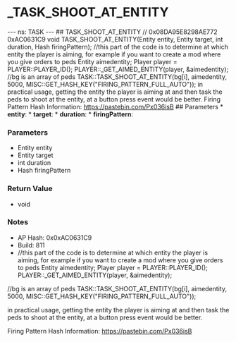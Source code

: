 # _TASK_SHOOT_AT_ENTITY

--- ns: TASK --- ## TASK_SHOOT_AT_ENTITY  // 0x08DA95E8298AE772 0xAC0631C9 void TASK_SHOOT_AT_ENTITY(Entity entity, Entity target, int duration, Hash firingPattern);  //this part of the code is to determine at which entity the player is aiming, for example if you want to create a mod where you give orders to peds Entity aimedentity; Player player = PLAYER::PLAYER_ID(); PLAYER::_GET_AIMED_ENTITY(player, &aimedentity); //bg is an array of peds TASK::TASK_SHOOT_AT_ENTITY(bg[i], aimedentity, 5000, MISC::GET_HASH_KEY("FIRING_PATTERN_FULL_AUTO")); in practical usage, getting the entity the player is aiming at and then task the peds to shoot at the entity, at a button press event would be better. Firing Pattern Hash Information: https://pastebin.com/Px036isB  ## Parameters * **entity**: * **target**: * **duration**: * **firingPattern**:

### Parameters
* Entity entity
* Entity target
* int duration
* Hash firingPattern

### Return Value
* void

### Notes
* AP Hash: 0x0xAC0631C9
* Build: 811
* //this part of the code is to determine at which entity the player is aiming, for example if you want to create a mod where you give orders to peds
Entity aimedentity;
Player player = PLAYER::PLAYER_ID();
PLAYER::_GET_AIMED_ENTITY(player, &aimedentity);

//bg is an array of peds
TASK::TASK_SHOOT_AT_ENTITY(bg[i], aimedentity, 5000, MISC::GET_HASH_KEY("FIRING_PATTERN_FULL_AUTO"));

in practical usage, getting the entity the player is aiming at and then task the peds to shoot at the entity, at a button press event would be better.

Firing Pattern Hash Information: https://pastebin.com/Px036isB

